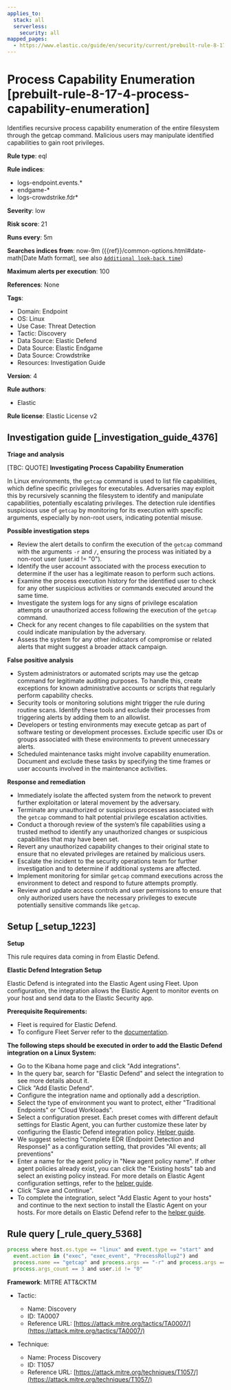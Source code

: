 ```yaml
---
applies_to:
  stack: all
  serverless:
    security: all
mapped_pages:
  - https://www.elastic.co/guide/en/security/current/prebuilt-rule-8-17-4-process-capability-enumeration.html
---
```


# Process Capability Enumeration [prebuilt-rule-8-17-4-process-capability-enumeration]

Identifies recursive process capability enumeration of the entire filesystem through the getcap command. Malicious users may manipulate identified capabilities to gain root privileges.

**Rule type**: eql

**Rule indices**:

* logs-endpoint.events.*
* endgame-*
* logs-crowdstrike.fdr*

**Severity**: low

**Risk score**: 21

**Runs every**: 5m

**Searches indices from**: now-9m ({{ref}}/common-options.html#date-math[Date Math format], see also [`Additional look-back time`](docs-content://solutions/security/detect-and-alert/create-detection-rule.md#rule-schedule))

**Maximum alerts per execution**: 100

**References**: None

**Tags**:

* Domain: Endpoint
* OS: Linux
* Use Case: Threat Detection
* Tactic: Discovery
* Data Source: Elastic Defend
* Data Source: Elastic Endgame
* Data Source: Crowdstrike
* Resources: Investigation Guide

**Version**: 4

**Rule authors**:

* Elastic

**Rule license**: Elastic License v2

## Investigation guide [_investigation_guide_4376]

**Triage and analysis**

[TBC: QUOTE]
**Investigating Process Capability Enumeration**

In Linux environments, the `getcap` command is used to list file capabilities, which define specific privileges for executables. Adversaries may exploit this by recursively scanning the filesystem to identify and manipulate capabilities, potentially escalating privileges. The detection rule identifies suspicious use of `getcap` by monitoring for its execution with specific arguments, especially by non-root users, indicating potential misuse.

**Possible investigation steps**

* Review the alert details to confirm the execution of the `getcap` command with the arguments `-r` and `/`, ensuring the process was initiated by a non-root user (user.id != "0").
* Identify the user account associated with the process execution to determine if the user has a legitimate reason to perform such actions.
* Examine the process execution history for the identified user to check for any other suspicious activities or commands executed around the same time.
* Investigate the system logs for any signs of privilege escalation attempts or unauthorized access following the execution of the `getcap` command.
* Check for any recent changes to file capabilities on the system that could indicate manipulation by the adversary.
* Assess the system for any other indicators of compromise or related alerts that might suggest a broader attack campaign.

**False positive analysis**

* System administrators or automated scripts may use the getcap command for legitimate auditing purposes. To handle this, create exceptions for known administrative accounts or scripts that regularly perform capability checks.
* Security tools or monitoring solutions might trigger the rule during routine scans. Identify these tools and exclude their processes from triggering alerts by adding them to an allowlist.
* Developers or testing environments may execute getcap as part of software testing or development processes. Exclude specific user IDs or groups associated with these environments to prevent unnecessary alerts.
* Scheduled maintenance tasks might involve capability enumeration. Document and exclude these tasks by specifying the time frames or user accounts involved in the maintenance activities.

**Response and remediation**

* Immediately isolate the affected system from the network to prevent further exploitation or lateral movement by the adversary.
* Terminate any unauthorized or suspicious processes associated with the `getcap` command to halt potential privilege escalation activities.
* Conduct a thorough review of the system’s file capabilities using a trusted method to identify any unauthorized changes or suspicious capabilities that may have been set.
* Revert any unauthorized capability changes to their original state to ensure that no elevated privileges are retained by malicious users.
* Escalate the incident to the security operations team for further investigation and to determine if additional systems are affected.
* Implement monitoring for similar `getcap` command executions across the environment to detect and respond to future attempts promptly.
* Review and update access controls and user permissions to ensure that only authorized users have the necessary privileges to execute potentially sensitive commands like `getcap`.


## Setup [_setup_1223]

**Setup**

This rule requires data coming in from Elastic Defend.

**Elastic Defend Integration Setup**

Elastic Defend is integrated into the Elastic Agent using Fleet. Upon configuration, the integration allows the Elastic Agent to monitor events on your host and send data to the Elastic Security app.

**Prerequisite Requirements:**

* Fleet is required for Elastic Defend.
* To configure Fleet Server refer to the [documentation](docs-content://reference/ingestion-tools/fleet/fleet-server.md).

**The following steps should be executed in order to add the Elastic Defend integration on a Linux System:**

* Go to the Kibana home page and click "Add integrations".
* In the query bar, search for "Elastic Defend" and select the integration to see more details about it.
* Click "Add Elastic Defend".
* Configure the integration name and optionally add a description.
* Select the type of environment you want to protect, either "Traditional Endpoints" or "Cloud Workloads".
* Select a configuration preset. Each preset comes with different default settings for Elastic Agent, you can further customize these later by configuring the Elastic Defend integration policy. [Helper guide](docs-content://solutions/security/configure-elastic-defend/configure-an-integration-policy-for-elastic-defend.md).
* We suggest selecting "Complete EDR (Endpoint Detection and Response)" as a configuration setting, that provides "All events; all preventions"
* Enter a name for the agent policy in "New agent policy name". If other agent policies already exist, you can click the "Existing hosts" tab and select an existing policy instead. For more details on Elastic Agent configuration settings, refer to the [helper guide](docs-content://reference/ingestion-tools/fleet/agent-policy.md).
* Click "Save and Continue".
* To complete the integration, select "Add Elastic Agent to your hosts" and continue to the next section to install the Elastic Agent on your hosts. For more details on Elastic Defend refer to the [helper guide](docs-content://solutions/security/configure-elastic-defend/install-elastic-defend.md).


## Rule query [_rule_query_5368]

```js
process where host.os.type == "linux" and event.type == "start" and
  event.action in ("exec", "exec_event", "ProcessRollup2") and
  process.name == "getcap" and process.args == "-r" and process.args == "/" and
  process.args_count == 3 and user.id != "0"
```

**Framework**: MITRE ATT&CKTM

* Tactic:

    * Name: Discovery
    * ID: TA0007
    * Reference URL: [https://attack.mitre.org/tactics/TA0007/](https://attack.mitre.org/tactics/TA0007/)

* Technique:

    * Name: Process Discovery
    * ID: T1057
    * Reference URL: [https://attack.mitre.org/techniques/T1057/](https://attack.mitre.org/techniques/T1057/)



